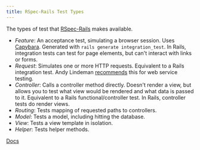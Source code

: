 ```yaml
---
title: RSpec-Rails Test Types
---
```


The types of test that [RSpec-Rails](RSpec-Rails) makes available.

* *Feature*: An acceptance test, simulating a browser session. Uses [Capybara](https://github.com/jnicklas/capybara). Generated with `rails generate integration_test`. In Rails, integration tests can test for page elements, but can't interact with links or forms.
* *Request*: Simulates one or more HTTP requests. Equivalent to a Rails integration test. Andy Lindeman [recommends](http://www.andylindeman.com/rspec-rails-and-capybara-2.0-what-you-need-to-know/) this for web service testing.
* *Controller*: Calls a controller method directly. Doesn't render a view, but allows you to test what view would be rendered and what data is passed to it. Equivalent to a Rails functional/controller test. In Rails, controller tests do render views.
* *Routing*: Tests mapping of requested paths to controllers.
* *Model*: Tests a model, including hitting the database.
* *View*: Tests a view template in isolation.
* *Helper*: Tests helper methods.

[Docs](https://relishapp.com/rspec/rspec-rails/docs)

